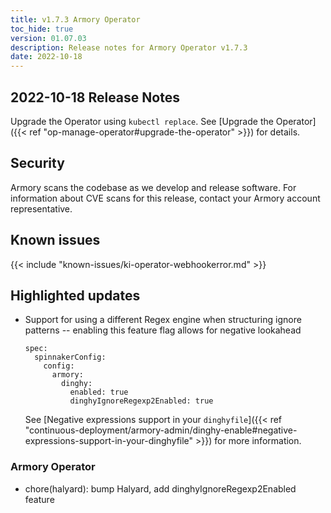 ```yaml
---
title: v1.7.3 Armory Operator
toc_hide: true
version: 01.07.03
description: Release notes for Armory Operator v1.7.3
date: 2022-10-18
---
```


## 2022-10-18 Release Notes

Upgrade the Operator using `kubectl replace`. See [Upgrade the Operator]({{< ref "op-manage-operator#upgrade-the-operator" >}}) for details.


## Security

Armory scans the codebase as we develop and release software. For information about CVE scans for this release, contact your Armory account representative.

## Known issues

{{< include "known-issues/ki-operator-webhookerror.md" >}}
## Highlighted updates

* Support for using a different Regex engine when structuring ignore patterns -- enabling this feature flag allows for negative lookahead

   ```
   spec:
     spinnakerConfig:
       config:
         armory:
           dinghy:
             enabled: true
             dinghyIgnoreRegexp2Enabled: true
   ```

   See [Negative expressions support in your `dinghyfile`]({{<  ref "continuous-deployment/armory-admin/dinghy-enable#negative-expressions-support-in-your-dinghyfile" >}}) for more information.

### Armory Operator

* chore(halyard): bump Halyard, add dinghyIgnoreRegexp2Enabled feature